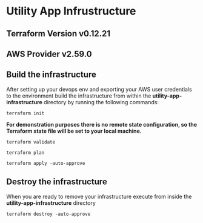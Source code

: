 # Utility App Infrustructure

## Terraform Version v0.12.21
## AWS Provider v2.59.0

## Build the infrastructure

After setting up your devops env and exporting your AWS user credentials to the environment build the infrastructure from within the **utility-app-infrastructure** directory by running the following commands:

``terraform init``

**For demonstration purposes there is no remote state configuration, so the Terraform state file will be set to your local machine.**

``terraform validate``

``terraform plan``

``terraform apply -auto-approve``

## Destroy the infrastructure

When you are ready to remove your infrastructure execute from inside the **utility-app-infrastructure** directory

``terraform destroy -auto-approve``